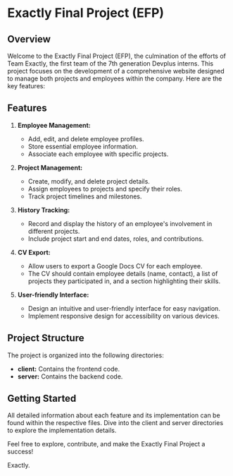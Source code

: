 # Exactly Final Project (EFP)

## Overview

Welcome to the Exactly Final Project (EFP), the culmination of the efforts of Team Exactly, the first team of the 7th generation Devplus interns. This project focuses on the development of a comprehensive website designed to manage both projects and employees within the company. Here are the key features:

## Features

1. **Employee Management:**

   - Add, edit, and delete employee profiles.
   - Store essential employee information.
   - Associate each employee with specific projects.

2. **Project Management:**

   - Create, modify, and delete project details.
   - Assign employees to projects and specify their roles.
   - Track project timelines and milestones.

3. **History Tracking:**

   - Record and display the history of an employee's involvement in different projects.
   - Include project start and end dates, roles, and contributions.

4. **CV Export:**

   - Allow users to export a Google Docs CV for each employee.
   - The CV should contain employee details (name, contact), a list of projects they participated in, and a section highlighting their skills.

5. **User-friendly Interface:**
   - Design an intuitive and user-friendly interface for easy navigation.
   - Implement responsive design for accessibility on various devices.

## Project Structure

The project is organized into the following directories:

- **client:** Contains the frontend code.
- **server:** Contains the backend code.

## Getting Started

All detailed information about each feature and its implementation can be found within the respective files. Dive into the client and server directories to explore the implementation details.

Feel free to explore, contribute, and make the Exactly Final Project a success!

Exactly.
